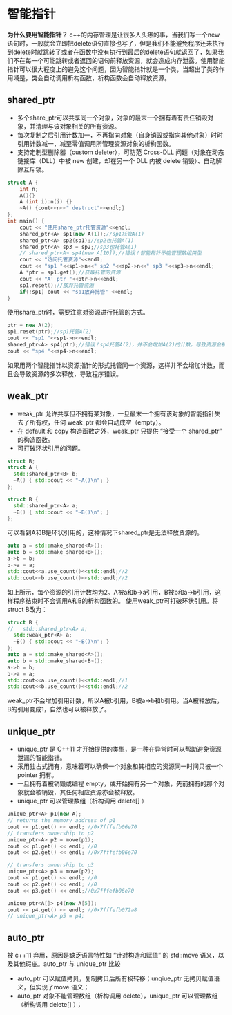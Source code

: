 # 智能指针

**为什么要用智能指针？**
c++的内存管理是让很多人头疼的事，当我们写一个new语句时，一般就会立即把delete语句直接也写了，但是我们不能避免程序还未执行到delete时就跳转了或者在函数中没有执行到最后的delete语句就返回了，如果我们不在每一个可能跳转或者返回的语句前释放资源，就会造成内存泄露。使用智能指针可以很大程度上的避免这个问题，因为智能指针就是一个类，当超出了类的作用域是，类会自动调用析构函数，析构函数会自动释放资源。

## shared_ptr
- 多个share_ptr可以共享同一个对象，对象的最末一个拥有着有责任销毁对象，并清理与该对象相关的所有资源。 
- 每次复制之后引用计数加一，不再指向对象（自身销毁或指向其他对象）时时引用计数减一，减至零值调用所管理资源对象的析构函数。
- 支持定制型删除器（custom deleter），可防范 Cross-DLL 问题（对象在动态链接库（DLL）中被 new 创建，却在另一个 DLL 内被 delete 销毁）、自动解除互斥锁。
```c++
struct A {
    int n;
    A(){}
    A (int i):n(i) {}
    ~A() {cout<<n<<" destruct"<<endl;}
};
int main() {
    cout << "使用share_ptr托管资源"<<endl;
    shared_ptr<A> sp1(new A(1));//sp1托管A(1)
    shared_ptr<A> sp2(sp1);//sp2也托管A(1)
    shared_ptr<A> sp3 = sp2;//sp3也托管A(1)
    // shared_ptr<A> sp4(new A[10]);//错误！智能指针不能管理数组类型
    cout << "访问托管资源"<<endl;
    cout << "sp1 "<<sp1->n<<" sp2 "<<sp2->n<<" sp3 "<<sp3->n<<endl;
    A *ptr = sp1.get();//获取托管的资源
    cout << "A' ptr "<<ptr->n<<endl;
    sp1.reset();//放弃托管资源
    if(!sp1) cout << "sp1放弃托管" <<endl;
}
```
使用share_ptr时，需要注意对资源进行托管的方式。
```c++
ptr = new A(2);
sp1.reset(ptr);//sp1托管A(2)
cout << "sp1 "<<sp1->n<<endl;
shared_ptr<A> sp4(ptr);//错误！sp4托管A(2)，并不会增加A(2)的计数，导致资源会被多次删除
cout << "sp4 "<<sp4->n<<endl;
```
如果用两个智能指针以资源指针的形式托管同一个资源，这样并不会增加计数，而且会导致资源的多次释放，导致程序错误。
 
## weak_ptr
- weak_ptr 允许共享但不拥有某对象，一旦最末一个拥有该对象的智能指针失去了所有权，任何 weak_ptr 都会自动成空（empty）。
- 在 default 和 copy 构造函数之外，weak_ptr 只提供 “接受一个 shared_ptr” 的构造函数。
- 可打破环状引用的问题。
```c++
struct B;
struct A {
  std::shared_ptr<B> b;  
  ~A() { std::cout << "~A()\n"; }
};

struct B {
  std::shared_ptr<A> a;
  ~B() { std::cout << "~B()\n"; }  
};
```
可以看到A和B是环状引用的，这种情况下shared_ptr是无法释放资源的。
```c++
auto a = std::make_shared<A>();
auto b = std::make_shared<B>();
a->b = b;
b->a = a;
std::cout<<a.use_count()<<std::endl;//2
std::cout<<b.use_count()<<std::endl;//2
```
如上所示，每个资源的引用计数均为2。A被a和b->a引用，B被b和a->b引用，这样程序结束时不会调用A和B的析构函数的。
使用weak_ptr可打破环状引用。将struct B改为：
```c++
struct B {
//   std::shared_ptr<A> a;
  std::weak_ptr<A> a;
  ~B() { std::cout << "~B()\n"; }  
};
auto a = std::make_shared<A>();
auto b = std::make_shared<B>();
a->b = b;
b->a = a;
std::cout<<a.use_count()<<std::endl;//1
std::cout<<b.use_count()<<std::endl;//2
```
weak_ptr不会增加引用计数，所以A被b引用，B被a->b和b引用。当A被释放后，B的引用变成1，自然也可以被释放了。

## unique_ptr
- unique_ptr 是 C++11 才开始提供的类型，是一种在异常时可以帮助避免资源泄漏的智能指针。
- 采用独占式拥有，意味着可以确保一个对象和其相应的资源同一时间只被一个 pointer 拥有。
- 一旦拥有着被销毁或编程 empty，或开始拥有另一个对象，先前拥有的那个对象就会被销毁，其任何相应资源亦会被释放。
- unique_ptr 可以管理数组（析构调用 delete[] ）
```c++
unique_ptr<A> p1(new A); 
// returns the memory address of p1 
cout << p1.get() << endl; //0x7fffefb06e70
// transfers ownership to p2 
unique_ptr<A> p2 = move(p1); 
cout << p1.get() << endl; //0
cout << p2.get() << endl; //0x7fffefb06e70

// transfers ownership to p3 
unique_ptr<A> p3 = move(p2); 
cout << p1.get() << endl; //0
cout << p2.get() << endl; //0
cout << p3.get() << endl;//0x7fffefb06e70

unique_ptr<A[]> p4(new A[5]);
cout << p4.get() << endl; //0x7fffefb072a8
// unique_ptr<A> p5 = p4; 
```
## auto_ptr
被 c++11 弃用，原因是缺乏语言特性如 “针对构造和赋值” 的 std::move 语义，以及其他瑕疵。auto_ptr 与 unique_ptr 比较
- auto_ptr 可以赋值拷贝，复制拷贝后所有权转移；unqiue_ptr 无拷贝赋值语义，但实现了move 语义；
- auto_ptr 对象不能管理数组（析构调用 delete），unique_ptr 可以管理数组（析构调用 delete[] ）；

